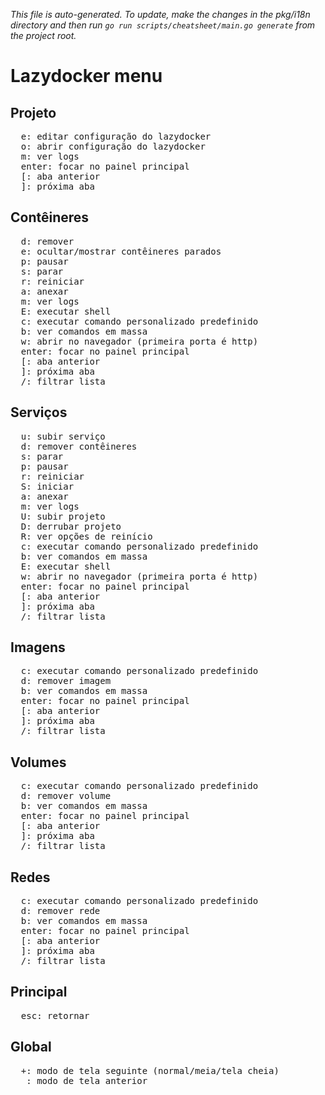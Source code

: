 _This file is auto-generated. To update, make the changes in the pkg/i18n directory and then run `go run scripts/cheatsheet/main.go generate` from the project root._

# Lazydocker menu

## Projeto

<pre>
  <kbd>e</kbd>: editar configuração do lazydocker
  <kbd>o</kbd>: abrir configuração do lazydocker
  <kbd>m</kbd>: ver logs
  <kbd>enter</kbd>: focar no painel principal
  <kbd>[</kbd>: aba anterior
  <kbd>]</kbd>: próxima aba
</pre>

## Contêineres

<pre>
  <kbd>d</kbd>: remover
  <kbd>e</kbd>: ocultar/mostrar contêineres parados
  <kbd>p</kbd>: pausar
  <kbd>s</kbd>: parar
  <kbd>r</kbd>: reiniciar
  <kbd>a</kbd>: anexar
  <kbd>m</kbd>: ver logs
  <kbd>E</kbd>: executar shell
  <kbd>c</kbd>: executar comando personalizado predefinido
  <kbd>b</kbd>: ver comandos em massa
  <kbd>w</kbd>: abrir no navegador (primeira porta é http)
  <kbd>enter</kbd>: focar no painel principal
  <kbd>[</kbd>: aba anterior
  <kbd>]</kbd>: próxima aba
  <kbd>/</kbd>: filtrar lista
</pre>

## Serviços

<pre>
  <kbd>u</kbd>: subir serviço
  <kbd>d</kbd>: remover contêineres
  <kbd>s</kbd>: parar
  <kbd>p</kbd>: pausar
  <kbd>r</kbd>: reiniciar
  <kbd>S</kbd>: iniciar
  <kbd>a</kbd>: anexar
  <kbd>m</kbd>: ver logs
  <kbd>U</kbd>: subir projeto
  <kbd>D</kbd>: derrubar projeto
  <kbd>R</kbd>: ver opções de reinício
  <kbd>c</kbd>: executar comando personalizado predefinido
  <kbd>b</kbd>: ver comandos em massa
  <kbd>E</kbd>: executar shell
  <kbd>w</kbd>: abrir no navegador (primeira porta é http)
  <kbd>enter</kbd>: focar no painel principal
  <kbd>[</kbd>: aba anterior
  <kbd>]</kbd>: próxima aba
  <kbd>/</kbd>: filtrar lista
</pre>

## Imagens

<pre>
  <kbd>c</kbd>: executar comando personalizado predefinido
  <kbd>d</kbd>: remover imagem
  <kbd>b</kbd>: ver comandos em massa
  <kbd>enter</kbd>: focar no painel principal
  <kbd>[</kbd>: aba anterior
  <kbd>]</kbd>: próxima aba
  <kbd>/</kbd>: filtrar lista
</pre>

## Volumes

<pre>
  <kbd>c</kbd>: executar comando personalizado predefinido
  <kbd>d</kbd>: remover volume
  <kbd>b</kbd>: ver comandos em massa
  <kbd>enter</kbd>: focar no painel principal
  <kbd>[</kbd>: aba anterior
  <kbd>]</kbd>: próxima aba
  <kbd>/</kbd>: filtrar lista
</pre>

## Redes

<pre>
  <kbd>c</kbd>: executar comando personalizado predefinido
  <kbd>d</kbd>: remover rede
  <kbd>b</kbd>: ver comandos em massa
  <kbd>enter</kbd>: focar no painel principal
  <kbd>[</kbd>: aba anterior
  <kbd>]</kbd>: próxima aba
  <kbd>/</kbd>: filtrar lista
</pre>

## Principal

<pre>
  <kbd>esc</kbd>: retornar
</pre>

## Global

<pre>
  <kbd>+</kbd>: modo de tela seguinte (normal/meia/tela cheia)
  <kbd>_</kbd>: modo de tela anterior
</pre>
